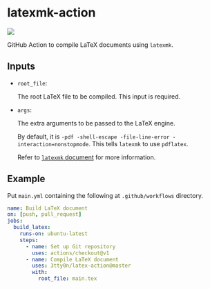 # latexmk-action

![](https://github.com/3tty0n/latexmk-action/workflows/Testing%20Github%20Action/badge.svg)

GitHub Action to compile LaTeX documents using `latexmk`.

## Inputs

* `root_file`:

    The root LaTeX file to be compiled. This input is required.

* `args`:

    The extra arguments to be passed to the LaTeX engine.

    By default, it is `-pdf -shell-escape -file-line-error -interaction=nonstopmode`.
    This tells `latexmk` to use `pdflatex`.

    Refer to [`latexmk` document](http://texdoc.net/texmf-dist/doc/support/latexmk/latexmk.pdf) for more information.

## Example

Put `main.yml` containing the following at `.github/workflows` directory.

```yml
name: Build LaTeX document
on: [push, pull_request]
jobs:
  build_latex:
    runs-on: ubuntu-latest
    steps:
      - name: Set up Git repository
        uses: actions/checkout@v1
      - name: Compile LaTeX document
        uses: 3tty0n/latex-action@master
        with:
          root_file: main.tex
```
